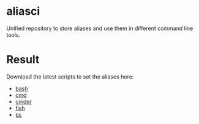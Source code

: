 # aliasci
Unified repository to store aliases and use them in different command line tools.

# Result

Download the latest scripts to set the aliases here:

- [bash](https://gitlab.com/becheran/aliasci_ci/-/jobs/artifacts/master/raw/out/bash_aliases.sh?job=generate_scripts)
- [cmd](https://gitlab.com/becheran/aliasci_ci/-/jobs/artifacts/master/raw/out/cmd_aliases.sh?job=generate_scripts)
- [cmder](https://gitlab.com/becheran/aliasci_ci/-/jobs/artifacts/master/raw/out/cmder_aliases.sh?job=generate_scripts)
- [fish](https://gitlab.com/becheran/aliasci_ci/-/jobs/artifacts/master/raw/out/fish_aliases.sh?job=generate_scripts)
- [ps](https://gitlab.com/becheran/aliasci_ci/-/jobs/artifacts/master/raw/out/powershell_aliases.sh?job=generate_scripts)
